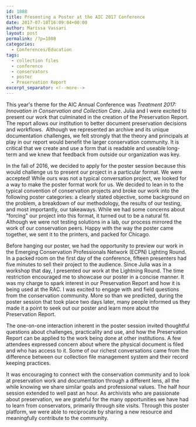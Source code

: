 ```yaml
---
id: 1808
title: Presenting a Poster at the AIC 2017 Conference
date: 2017-07-18T16:09:04+00:00
author: Marissa Vassari
layout: post
permalink: /?p=1808
categories:
  - Conferences/Education
tags:
  - collection files
  - conference
  - conservators
  - poster
  - Preservation Report
excerpt_separator: <!--more-->
---
```

This year's theme for the AIC Annual Conference was _Treatment 2017: Innovation in Conservation and Collection Care_. Julia and I were excited to present our work that culminated in the creation of the Preservation Report. The report allows our institution to better document preservation decisions and workflows.  Although we represented an archive and its unique documentation challenges, we felt strongly that the theory and principals at play in our report would benefit the larger conservation community. It is critical that we create and use a form that is readable and useable long-term and we knew that feedback from outside our organization was key.<!--more-->

In the fall of 2016, we decided to apply for the poster session because this would challenge us to present our project in a particular format. We were accepted! While ours was not a typical conversation project, we looked for a way to make the poster format work for us. We decided to lean in to the typical convention of conservation projects and broke our work into the following poster categories: a clearly stated objective, some background on the problem, a breakdown of our methodology, the results of our testing, and most importantly, our takeaways. While we had some concerns about "forcing" our project into this format, it turned out to be a natural fit. Although we were not testing solutions in a lab, our process mirrored the work of our conservation peers. Happy with the way the poster came together, we sent it to the printers, and packed for Chicago.

Before hanging our poster, we had the opportunity to preview our work in the Emerging Conservation Professionals Network (ECPN) Lighting Round. In a packed room on the first day of the conference, fifteen presenters had five minutes to sell their project to the audience. Since Julia was in a workshop that day, I presented our work at the Lightning Round. The time restriction encouraged me to showcase our poster in a concise manner. It was my charge to spark interest in our Preservation Report and how it is being used at the RAC. I was excited to engage with and field questions from the conservation community. More so than we predicted, during the poster session that took place two days later, many people informed us they made it a point to seek out our poster and learn more about the Preservation Report.

The one-on-one interaction inherent in the poster session invited thoughtful questions about challenges, practicality and use, and how the Preservation Report can be applied to the work being done at other institutions. A few attendees expressed concern about where the physical document is filed and who has access to it. Some of our richest conversations came from the difference between our collection file management system and their record keeping practices.

It was encouraging to connect with the conservation community and to look at preservation work and documentation through a different lens, all the while knowing we share similar goals and professional values. The half hour session extended to well past an hour. As archivists who are passionate about preservation, we are grateful for the many opportunities we have had to learn from conservators, primarily through site visits. Through this poster platform, we were able to reciprocate by sharing a new resource and meaningfully contribute to the community.
